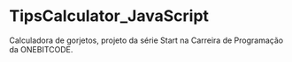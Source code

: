 # TipsCalculator_JavaScript
Calculadora de gorjetos, projeto da série Start na Carreira de Programação da ONEBITCODE.
